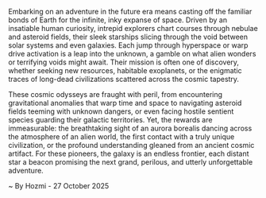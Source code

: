 
Embarking on an adventure in the future era means casting off the familiar bonds of Earth for the infinite, inky expanse of space. Driven by an insatiable human curiosity, intrepid explorers chart courses through nebulae and asteroid fields, their sleek starships slicing through the void between solar systems and even galaxies. Each jump through hyperspace or warp drive activation is a leap into the unknown, a gamble on what alien wonders or terrifying voids might await. Their mission is often one of discovery, whether seeking new resources, habitable exoplanets, or the enigmatic traces of long-dead civilizations scattered across the cosmic tapestry.

These cosmic odysseys are fraught with peril, from encountering gravitational anomalies that warp time and space to navigating asteroid fields teeming with unknown dangers, or even facing hostile sentient species guarding their galactic territories. Yet, the rewards are immeasurable: the breathtaking sight of an aurora borealis dancing across the atmosphere of an alien world, the first contact with a truly unique civilization, or the profound understanding gleaned from an ancient cosmic artifact. For these pioneers, the galaxy is an endless frontier, each distant star a beacon promising the next grand, perilous, and utterly unforgettable adventure.

~ By Hozmi - 27 October 2025
